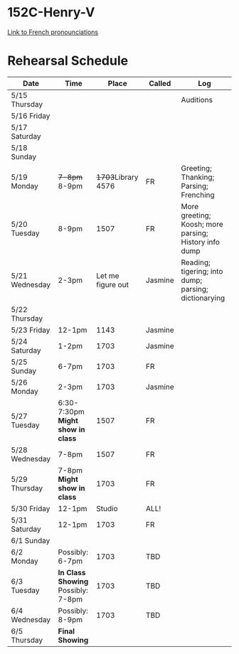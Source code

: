 # 152C-Henry-V

[Link to French pronounciations](https://github.com/andrewzhang0708/152C-Henry-V/blob/main/French.md)

# Rehearsal Schedule
| Date           | Time   | Place  | Called  | Log       |
|----------------|--------|--------|---------|-----------|
| 5/15 Thursday  |        |        |         | Auditions |
| 5/16 Friday    |        |        |         |           |
| 5/17 Saturday  |        |        |         |           |
| 5/18 Sunday    |        |        |         |           |
| 5/19 Monday    |~~7-8pm~~ 8-9pm |~~1703~~Library 4576|   FR    | Greeting; Thanking; Parsing; Frenching |
| 5/20 Tuesday   | 8-9pm  |  1507  |   FR    |  More greeting; Koosh; more parsing; History info dump |
| 5/21 Wednesday | 2-3pm  |  Let me figure out  |  Jasmine  | Reading; tigering; into dump; parsing; dictionarying |
| 5/22 Thursday  |        |        |         |           |
| 5/23 Friday    | 12-1pm |  1143  | Jasmine |           |
| 5/24 Saturday  | 1-2pm  |  1703  | Jasmine |           |
| 5/25 Sunday    | 6-7pm  |  1703  |   FR    |           |
| 5/26 Monday    | 2-3pm  |  1703  | Jasmine |           |
| 5/27 Tuesday   | 6:30-7:30pm <br> **Might show in class** |  1507  |    FR   |           |
| 5/28 Wednesday | 7-8pm  |  1507  |   FR    |           |
| 5/29 Thursday  | 7-8pm <br> **Might show in class**  |  1703  |   FR   |           |
| 5/30 Friday    | 12-1pm | Studio |   ALL!  |           |
| 5/31 Saturday  | 12-1pm |  1703  |   FR    |           |
| 6/1 Sunday     |        |        |         |           |
| 6/2 Monday     | Possibly: 6-7pm   |  1703  |     TBD    |           |
| 6/3 Tuesday    |  **In Class Showing** <br> Possibly: 7-8pm |    1703    |     TBD    |           |
| 6/4 Wednesday  | Possibly: 8-9pm    |    1703    |    TBD  |           |
| 6/5 Thursday   |  **Final Showing**  |        |         |           |
